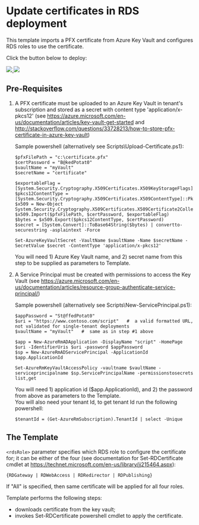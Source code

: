 # Update certificates in RDS deployment

This template imports a PFX certificate from Azure Key Vault and configures RDS roles to use the certificate.

Click the button below to deploy:

<a href="https://portal.azure.com/#create/Microsoft.Template/uri/https%3A%2F%2Fraw.githubusercontent.com%2Fmmarch%2Fazure-quickstart-templates%2Fmaster%2Frds-update-certificate%2Fazuredeploy.json" target="_blank">
    <img src="http://azuredeploy.net/deploybutton.png"/>
</a>
<a href="http://armviz.io/#/?load=https%3A%2F%2Fraw.githubusercontent.com%2Fmmarch%2Fazure-quickstart-templates%2Fmaster%2Frds-update-certificate%2Fazuredeploy.json" target="_blank">
    <img src="http://armviz.io/visualizebutton.png"/>
</a>

## Pre-Requisites

1. A PFX  certificate must be uploaded to an Azure Key Vault in tenant's subscription  and stored as a secret with content type 'application/x-pkcs12'
	(see https://azure.microsoft.com/en-us/documentation/articles/key-vault-get-started and http://stackoverflow.com/questions/33728213/how-to-store-pfx-certificate-in-azure-key-vault)

	Sample powershell (alternatively see Scripts\Upload-Certificate.ps1):
	```
	$pfxFilePath = "c:\certificate.pfx"
	$certPassword = "B@kedPotat0"
	$vaultName = "myVault"
	$secretName = "certificate"

	$exportableFlag = [System.Security.Cryptography.X509Certificates.X509KeyStorageFlags]::Exportable
	$pkcs12ContentType = [System.Security.Cryptography.X509Certificates.X509ContentType]::Pkcs12
	$x509 = New-Object System.Security.Cryptography.X509Certificates.X509Certificate2Collection
	$x509.Import($pfxFilePath, $certPassword, $exportableFlag)
	$bytes = $x509.Export($pkcs12ContentType, $certPassword)
	$secret = [System.Convert]::ToBase64String($bytes) | convertto-securestring -asplaintext -Force

	Set-AzureKeyVaultSecret -VaultName $vaultName -Name $secretName -SecretValue $secret -ContentType 'application/x-pkcs12'
	```
	You will need 1) Azure Key Vault name, and 2) secret name from this step to be supplied as parameters to Template.

2. A Service Principal must be created with permissions to access the Key Vault
(see https://azure.microsoft.com/en-us/documentation/articles/resource-group-authenticate-service-principal/)

	Sample powershell (alternatively see Scripts\New-ServicePrincipal.ps1):
	```
	$appPassword = "St@ffedPotat0"
	$uri = "https://www.contoso.com/script"   #  a valid formatted URL, not validated for single-tenant deployments
	$vaultName = "myVault"   #  same as in step #1 above

	$app = New-AzureRmADApplication -DisplayName "script" -HomePage $uri -IdentifierUris $uri -password $appPassword
	$sp = New-AzureRmADServicePrincipal -ApplicationId $app.ApplicationId

	Set-AzureRmKeyVaultAccessPolicy -vaultname $vaultName -serviceprincipalname $sp.ServicePrincipalName -permissionstosecrets list,get
	```

	You will need 1) application id ($app.ApplicationId), and 2) the password from above as parameters to the Template.  
	You will also need your tenant Id, to get tenant Id run the following powershell:
	```
	$tenantId = (Get-AzureRmSubscription).TenantId | select -Unique
	```

## The Template

`<rdsRole>` parameter specifies which RDS role to configure the certificate for; it can be either of the four (see documentation for Set-RDCertificate cmdlet at https://technet.microsoft.com/en-us/library/jj215464.aspx):
```
{RDGateway | RDWebAccess | RDRedirector | RDPublishing}
```
If "All" is specified, then same certificate will be applied for all four roles.

Template performs the following steps:
+ downloads certificate from the key vault;
+ invokes Set-RDCertificate powershell cmdlet to apply the certificate.

